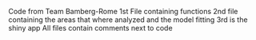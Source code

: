 Code from Team Bamberg-Rome
1st File containing functions
2nd file containing the areas that where analyzed and the model fitting
3rd is the shiny app
All files contain comments next to code
